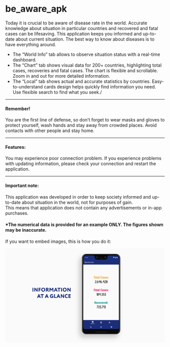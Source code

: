 # be_aware_apk

Today it is crucial to be aware of disease rate in the world. Accurate knowledge about situation in particular countries and recovered and fatal cases can be lifesaving.
This application keeps you informed and up-to-date about current situation. The best way to know about diseases is to have everything around.
* The “World Info” tab allows to observe situation status with a real-time dashboard.
* The “Chart” tab shows visual data for 200+ countries, highlighting total cases, recoveries and fatal cases. The chart is flexible and scrollable. Zoom in and out for more detailed information.
* The “Local” tab shows actual and accurate statistics by countries. Easy-to-understand cards design helps quickly find information you need. Use flexible search to find what you seek./
<hr>
<h4>Remember!</h4> You are the first line of defense, so don’t forget to wear masks and gloves to protect yourself, wash hands and stay away from crowded places. Avoid contacts with other people and stay home.
<hr>
<h4>Features:</h4>
You may experience poor connection problem. If you experience problems with updating information, please check your connection and restart the application.
<hr>
<h4>Important note:</h4>
This application was developed in order to keep society informed and up-to-date about situation in the world, not for purposes of gain.<br/> This means that application does not contain any advertisements or in-app purchases.

#### *The numerical data is provided for an example ONLY. The figures shown may be inaccurate.

If you want to embed images, this is how you do it:

![Image of Yaktocat](https://github.com/DmytroHryniuk/be_aware_apk/blob/master/1main_new.png)
